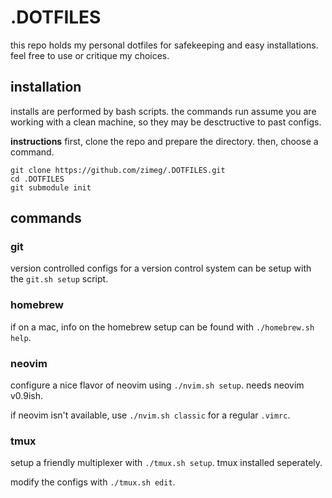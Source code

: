 # .DOTFILES

this repo holds my personal dotfiles for safekeeping and easy installations.
feel free to use or critique my choices.

## installation

installs are performed by bash scripts. the commands run assume you are working
with a clean machine, so they may be desctructive to past configs.

**instructions**
first, clone the repo and prepare the directory. then, choose a command.

    git clone https://github.com/zimeg/.DOTFILES.git
    cd .DOTFILES
    git submodule init

## commands

### git

version controlled configs for a version control system can be setup with the
`git.sh setup` script.

### homebrew

if on a mac, info on the homebrew setup can be found with `./homebrew.sh help`.

### neovim

configure a nice flavor of neovim using `./nvim.sh setup`. needs neovim v0.9ish.

if neovim isn't available, use `./nvim.sh classic` for a regular `.vimrc`.

### tmux

setup a friendly multiplexer with `./tmux.sh setup`. tmux installed seperately.

modify the configs with `./tmux.sh edit`.

